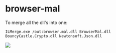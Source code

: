 # browser-mal

To merge all the dll's into one:

```
ILMerge.exe /out:browser.mal.dll BrowserMal.dll BouncyCastle.Crypto.dll Newtonsoft.Json.dll 
```

![](https://github.com/miltinhoc/browser-mal/tree/main/gif/browsermal.gif)